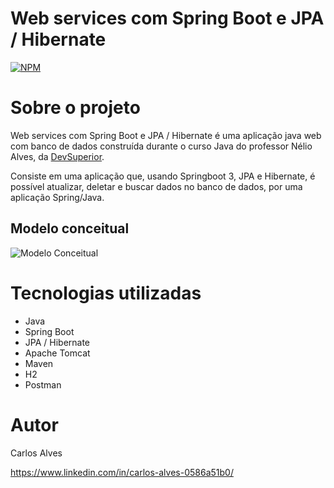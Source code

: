 #  Web services com Spring Boot e JPA / Hibernate 
[![NPM](https://img.shields.io/npm/l/react)](https://github.com/devsuperior/sds1-wmazoni/blob/master/LICENSE) 

# Sobre o projeto

Web services com Spring Boot e JPA / Hibernate é uma aplicação java web com banco de dados construída durante o curso Java do professor Nélio Alves, da [DevSuperior](https://devsuperior.com "Site da DevSuperior").

Consiste em uma aplicação que, usando Springboot 3, JPA e Hibernate, é possível atualizar, deletar e buscar dados no banco de dados, por uma aplicação Spring/Java.

## Modelo conceitual
![Modelo Conceitual](https://user-images.githubusercontent.com/88514585/201484631-6b5d6d07-0bae-43f3-8e3e-bc5e95800b85.png)

# Tecnologias utilizadas
- Java
- Spring Boot
- JPA / Hibernate
- Apache Tomcat
- Maven
- H2
- Postman

# Autor

Carlos Alves

https://www.linkedin.com/in/carlos-alves-0586a51b0/
